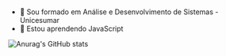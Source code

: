 # <Hello World/>

- 🔭 Sou formado em Análise e Desenvolvimento de Sistemas - Unicesumar
- 🌱 Estou aprendendo JavaScript

![Anurag's GitHub stats](https://github-readme-stats.vercel.app/api?username=andersonvsantos&show_icons=true&theme=dracula)
